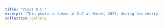 ```yaml
---
title: "Visit D.C."
excerpt: "This photo is taken at D.C at March, 2021, during the cherry blossom. <br/><img src='/images/sakura.jpg'>"
collection: gallery
---
```

